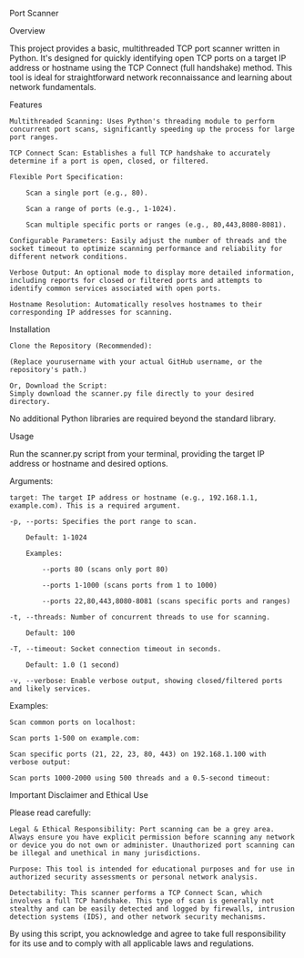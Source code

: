 Port Scanner

Overview

This project provides a basic, multithreaded TCP port scanner written in Python. It's designed for quickly identifying open TCP ports on a target IP address or hostname using the TCP Connect (full handshake) method. This tool is ideal for straightforward network reconnaissance and learning about network fundamentals.

Features

    Multithreaded Scanning: Uses Python's threading module to perform concurrent port scans, significantly speeding up the process for large port ranges.

    TCP Connect Scan: Establishes a full TCP handshake to accurately determine if a port is open, closed, or filtered.

    Flexible Port Specification:

        Scan a single port (e.g., 80).

        Scan a range of ports (e.g., 1-1024).

        Scan multiple specific ports or ranges (e.g., 80,443,8080-8081).

    Configurable Parameters: Easily adjust the number of threads and the socket timeout to optimize scanning performance and reliability for different network conditions.

    Verbose Output: An optional mode to display more detailed information, including reports for closed or filtered ports and attempts to identify common services associated with open ports.

    Hostname Resolution: Automatically resolves hostnames to their corresponding IP addresses for scanning.

Installation

    Clone the Repository (Recommended):

    (Replace yourusername with your actual GitHub username, or the repository's path.)

    Or, Download the Script:
    Simply download the scanner.py file directly to your desired directory.

No additional Python libraries are required beyond the standard library.

Usage

Run the scanner.py script from your terminal, providing the target IP address or hostname and desired options.

Arguments:

    target: The target IP address or hostname (e.g., 192.168.1.1, example.com). This is a required argument.

    -p, --ports: Specifies the port range to scan.

        Default: 1-1024

        Examples:

            --ports 80 (scans only port 80)

            --ports 1-1000 (scans ports from 1 to 1000)

            --ports 22,80,443,8080-8081 (scans specific ports and ranges)

    -t, --threads: Number of concurrent threads to use for scanning.

        Default: 100

    -T, --timeout: Socket connection timeout in seconds.

        Default: 1.0 (1 second)

    -v, --verbose: Enable verbose output, showing closed/filtered ports and likely services.

Examples:

    Scan common ports on localhost:

    Scan ports 1-500 on example.com:

    Scan specific ports (21, 22, 23, 80, 443) on 192.168.1.100 with verbose output:

    Scan ports 1000-2000 using 500 threads and a 0.5-second timeout:

Important Disclaimer and Ethical Use

Please read carefully:

    Legal & Ethical Responsibility: Port scanning can be a grey area. Always ensure you have explicit permission before scanning any network or device you do not own or administer. Unauthorized port scanning can be illegal and unethical in many jurisdictions.

    Purpose: This tool is intended for educational purposes and for use in authorized security assessments or personal network analysis.

    Detectability: This scanner performs a TCP Connect Scan, which involves a full TCP handshake. This type of scan is generally not stealthy and can be easily detected and logged by firewalls, intrusion detection systems (IDS), and other network security mechanisms.

By using this script, you acknowledge and agree to take full responsibility for its use and to comply with all applicable laws and regulations.
